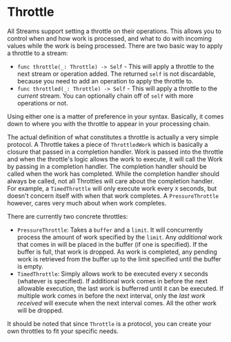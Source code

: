 # Throttle

All Streams support setting a throttle on their operations.  This allows you to control when and how work is processed, and what to do with incoming values while the work is being processed.  There are two basic way to apply a throttle to a stream:

 - `func throttle(_: Throttle) -> Self` - This will apply a throttle to the next stream or operation added.  The returned `self` is not discardable, because you need to add an operation to apply the throttle to.
 - `func throttled(_: Throttle) -> Self` - This will apply a throttle to the _current_ stream.  You can optionally chain off of `self` with more operations or not.

Using either one is a matter of preference in your syntax.  Basically, it comes down to where you with the throttle to appear in your processing chain. 

The actual definition of what constitutes a throttle is actually a very simple protocol.  A Throttle takes a piece of `ThrottledWork` which is basically a closure that passed in a completion handler.  Work is passed into the throttle and when the throttle's logic allows the work to execute, it will call the Work by passing in a completion handler.  The completion handler should be called when the work has completed.  While the completion handler should always be called, not all Throttles will care about the completion handler.  For example, a `TimedThrottle` will only execute work every `X` seconds, but doesn't concern itself with when that work completes.  A `PressureThrottle` however, cares very much about when work completes.

There are currently two concrete throttles:

 - `PressureThrottle`: Takes a `buffer` and a `limit`.  It will concurrently process the amount of work specified by the `limit`.  Any _additional_ work that comes in will be placed in the buffer (if one is specified).  If the buffer is full, that work is dropped.  As work is completed, any pending work is retrieved from the buffer up to the limit specified until the buffer is empty.
 - `TimedThrottle`: Simply allows work to be executed every `X` seconds (whatever is specified).  If additional work comes in before the next allowable execution, the last work is bufferred until it can be executed.  If multiple work comes in before the next interval, only the _last work received_ will execute when the next interval comes.  All the other work will be dropped.

It should be noted that since `Throttle` is a protocol, you can create your own throttles to fit your specific needs.